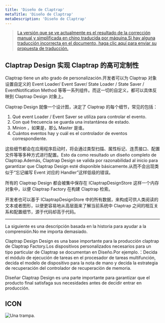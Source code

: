 ```yaml
---
title: 'Diseño de Claptrap'
metaTitle: 'Diseño de Claptrap'
metaDescription: 'Diseño de Claptrap'
---
```


> [La versión que se ve actualmente es el resultado de la corrección manual y simplificada en chino traducida por máquina.Si hay alguna traducción incorrecta en el documento, haga clic aquí para enviar su propuesta de traducción.](https://crwd.in/newbeclaptrap)

## Claptrap Design 实现 Claptrap 的高可定制性

Claptrap tiene un alto grado de personalización.开发者可以为 Claptrap 对象设置自定义的 Event Loader/ Event Saver/ State Loader / State Saver / EventNotification Method 等等一系列组件。而这一切的自定义，都可以具体反映到 Claptrap Design 对象上。

Claptrap Design 就像一个设计图，决定了 Claptrap 的每个细节，常见的包括：

1. Qué event Loader / Event Saver se utiliza para controlar el evento.
2. Con qué frecuencia se guarda una instantánea de estado.
3. Minion ，如果是，那么 Master 是谁。
4. Cuántos eventos hay y cuál es el controlador de eventos correspondiente.

这些细节都会在应用程序启动时，将会通过类型扫描、属性标记、连贯接口、配置文件等等多种方式进行配置。Esto da como resultado un diseño completo de Claptrap.Además, Claptrap Design se valida por razonabilidad al inicio para garantizar que Claptrap Design esté disponible básicamente.从而不会出现类似于“忘记编写 Event 对应的 Handler”这样低级的错误。

所有的 Claptrap Design 都会被集中保存在 IClaptrapDesignStore 这样一个内存对象中，以便 Claptrap Factory 在构建 Claptrap 检索。

开发者也可以基于 IClaptrapDesignStore 中的所有数据，来构成可供人类阅读的文本或者图形，以便更容易地从高层面来了解当前系统中 Claptrap 之间的相互关系和配置细节，源于代码却高于代码。

---

La siguiente es una descripción basada en la historia para ayudar a la comprensión.No me importa demasiado.

Claptrap Design Design es una base importante para la producción claptrap de Claptrap Factory.Los dispositivos personalizados necesarios para un tipo particular de Claptrap se documentan en Diseño.Por ejemplo.：Decida el módulo de ejecución de tareas en el procesador de tareas multifunción, decida el modelo de dispositivo para la nota de mano y decida la estrategia de recuperación del controlador de recuperación de memoria.

Diseñar Claptrap Design es una parte importante para garantizar que el producto final satisfaga sus necesidades antes de decidir entrar en producción.

## ICON

![Una trampa.](/images/claptrap_icons/claptrap_design.svg)
